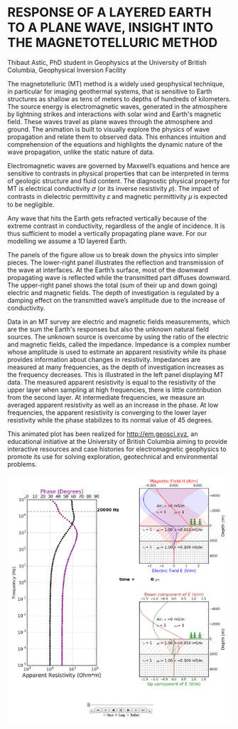 # RESPONSE OF A LAYERED EARTH TO A PLANE WAVE, INSIGHT INTO THE MAGNETOTELLURIC METHOD

Thibaut Astic, PhD student in Geophysics at the University of British Columbia,
Geophysical Inversion Facility

The magnetotelluric (MT) method is a widely used geophysical technique, in particular for
imaging geothermal systems, that is sensitive to Earth structures as shallow as tens of
meters to depths of hundreds of kilometers. The source energy is electromagnetic waves,
generated in the atmosphere by lightning strikes and interactions with solar wind and
Earth's magnetic field. These waves travel as plane waves through the atmosphere and
ground. The animation is built to visually explore the physics of wave propagation and
relate them to observed data. This enhances intuition and comprehension of the
equations and highlights the dynamic nature of the wave propagation, unlike the static
nature of data.

Electromagnetic waves are governed by Maxwell’s equations and hence are sensitive to
contrasts in physical properties that can be interpreted in terms of geologic structure and
fluid content. The diagnostic physical property for MT is electrical conductivity 𝜎 (or its
inverse resistivity 𝜌). The impact of contrasts in dielectric permittivity 𝜀 and magnetic
permittivity 𝜇 is expected to be negligible.

Any wave that hits the Earth gets refracted vertically because of the extreme contrast in
conductivity, regardless of the angle of incidence. It is thus sufficient to model a vertically
propagating plane wave. For our modelling we assume a 1D layered Earth.

The panels of the figure allow us to break down the physics into simpler pieces. The
lower-right panel illustrates the reflection and transmission of the wave at interfaces. At
the Earth’s surface, most of the downward propagating wave is reflected while the
transmitted part diffuses downward. The upper-right panel shows the total (sum of their
up and down going) electric and magnetic fields. The depth of investigation is regulated
by a damping effect on the transmitted wave’s amplitude due to the increase of conductivity.

Data in an MT survey are electric and magnetic fields measurements, which are the sum
the Earth's responses but also the unknown natural field sources. The unknown source
is overcome by using the ratio of the electric and magnetic fields, called the impedance.
Impedance is a complex number whose amplitude is used to estimate an apparent
resistivity while its phase provides information about changes in resistivity. Impedances
are measured at many frequencies, as the depth of investigation increases as the
frequency decreases. This is illustrated in the left panel displaying MT data. The
measured apparent resistivity is equal to the resistivity of the upper layer when sampling
at high frequencies, there is little contribution from the second layer. At intermediate
frequencies, we measure an averaged apparent resistivity as well as an increase in the
phase. At low frequencies, the apparent resistivity is converging to the lower layer
resistivity while the phase stabilizes to its normal value of 45 degrees.

This animated plot has been realized for http://em.geosci.xyz, an educational initiative at
the University of British Columbia aiming to provide interactive resources and case
histories for electromagnetic geophysics to promote its use for solving exploration,
geotechnical and environmental problems.

![](./Magnetotelluric_StaticPlot_ThibautAstic.png?raw=true)
